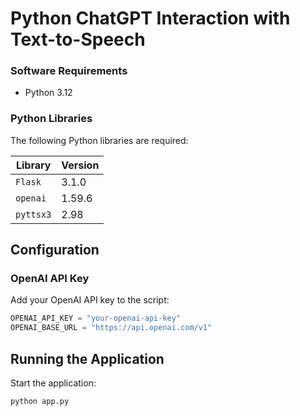 # Python ChatGPT Interaction with Text-to-Speech

### Software Requirements
- Python 3.12

### Python Libraries
The following Python libraries are required:

| Library                  | Version   |
|--------------------------|-----------|
| `Flask`                  | 3.1.0     |
| `openai`                 | 1.59.6    |
| `pyttsx3`                | 2.98      |

## Configuration

### OpenAI API Key
Add your OpenAI API key to the script:
```python
OPENAI_API_KEY = "your-openai-api-key"
OPENAI_BASE_URL = "https://api.openai.com/v1"
```
## Running the Application
Start the application:
```bash
python app.py
```